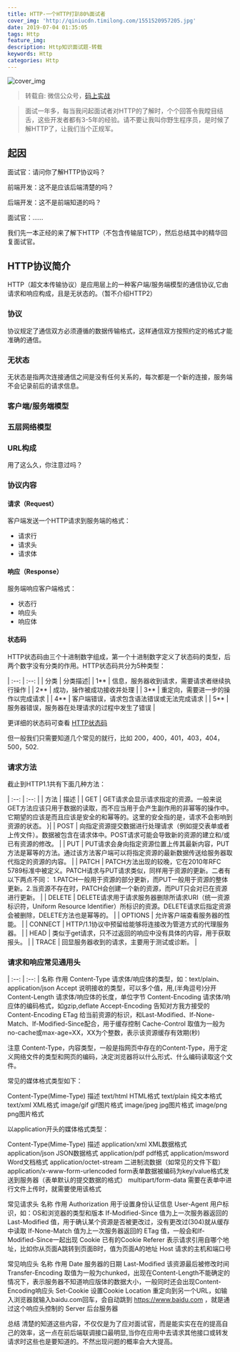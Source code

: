 ```yaml
---
title: HTTP-一个HTTP打趴80%面试者
cover_img: 'http://qiniucdn.timilong.com/1551520957205.jpg'
date: 2019-07-04 01:35:05
tags: Http
feature_img:
description: Http知识面试题-转载
keywords: Http
categories: Http
---
```


![cover_img](http://qiniucdn.timilong.com/1551520957205.jpg)

> 转载自: 微信公众号，[码上实战](https://mp.weixin.qq.com/s/DY4-yV_QXTGUB5_lvAn3LQ)

> 面试一年多，每当我问起面试者对HTTP的了解时，个个回答令我瞠目结舌，这些开发者都有3-5年的经验。请不要让我叫你野生程序员，是时候了解HTTP了，让我们当个正规军。

## 起因
面试官：请问你了解HTTP协议吗？

前端开发：这不是应该后端清楚的吗？

后端开发：这不是前端知道的吗？

面试官：……

我们先一本正经的来了解下HTTP（不包含传输层TCP），然后总结其中的精华回复面试官。


## HTTP协议简介
HTTP（超文本传输协议）是应用层上的一种客户端/服务端模型的通信协议,它由请求和响应构成，且是无状态的。（暂不介绍HTTP2）

### 协议
协议规定了通信双方必须遵循的数据传输格式，这样通信双方按照约定的格式才能准确的通信。

### 无状态
无状态是指两次连接通信之间是没有任何关系的，每次都是一个新的连接，服务端不会记录前后的请求信息。

### 客户端/服务端模型


### 五层网络模型


### URL构成
用了这么久，你注意过吗？


### 协议内容
#### 请求（Request）
客户端发送一个HTTP请求到服务端的格式：

- 请求行
- 请求头
- 请求体





####  响应（Response）
服务端响应客户端格式：

- 状态行
- 响应头
- 响应体


#### 状态码
HTTP状态码由三个十进制数字组成，第一个十进制数字定义了状态码的类型，后两个数字没有分类的作用。HTTP状态码共分为5种类型：

| :--: | :--: |
| 分类  | 分类描述|
| 1**	| 信息，服务器收到请求，需要请求者继续执行操作 |
| 2**	| 成功，操作被成功接收并处理 | 
| 3**	| 重定向，需要进一步的操作以完成请求 |
| 4**	| 客户端错误，请求包含语法错误或无法完成请求 |
| 5**	| 服务器错误，服务器在处理请求的过程中发生了错误 |

更详细的状态码可查看 [HTTP状态码](https://www.cnblogs.com/xflonga/p/9368993.html)

但一般我们只需要知道几个常见的就行，比如 200，400，401，403，404，500，502.


### 请求方法
截止到HTTP1.1共有下面几种方法：

| :--: | :--: |
| 方法	| 描述 |
| GET	| GET请求会显示请求指定的资源。一般来说GET方法应该只用于数据的读取，而不应当用于会产生副作用的非幂等的操作中。它期望的应该是而且应该是安全的和幂等的。这里的安全指的是，请求不会影响到资源的状态。 }|
| POST	| 向指定资源提交数据进行处理请求（例如提交表单或者上传文件）。数据被包含在请求体中。POST请求可能会导致新的资源的建立和/或已有资源的修改。 |
| PUT	| PUT请求会身向指定资源位置上传其最新内容，PUT方法是幂等的方法。通过该方法客户端可以将指定资源的最新数据传送给服务器取代指定的资源的内容。 |
| PATCH	| PATCH方法出现的较晚，它在2010年RFC 5789标准中被定义。PATCH请求与PUT请求类似，同样用于资源的更新。二者有以下两点不同： 1.PATCH一般用于资源的部分更新，而PUT一般用于资源的整体更新。2.当资源不存在时，PATCH会创建一个新的资源，而PUT只会对已在资源进行更新。 | 
| DELETE	| DELETE请求用于请求服务器删除所请求URI（统一资源标识符，Uniform Resource Identifier）所标识的资源。DELETE请求后指定资源会被删除，DELETE方法也是幂等的。 | 
| OPTIONS	| 允许客户端查看服务器的性能。 | 
| CONNECT	| HTTP/1.1协议中预留给能够将连接改为管道方式的代理服务器。 |
| HEAD	| 类似于get请求，只不过返回的响应中没有具体的内容，用于获取报头。 |
| TRACE	| 回显服务器收到的请求，主要用于测试或诊断。 |



### 请求和响应常见通用头
| :--: | :--: |
名称	作用
Content-Type	请求体/响应体的类型，如：text/plain、application/json
Accept	说明接收的类型，可以多个值，用,(半角逗号)分开
Content-Length	请求体/响应体的长度，单位字节
Content-Encoding	请求体/响应体的编码格式，如gzip,deflate
Accept-Encoding	告知对方我方接受的Content-Encoding
ETag	给当前资源的标识，和Last-Modified、If-None-Match、If-Modified-Since配合，用于缓存控制
Cache-Control	取值为一般为no-cache或max-age=XX，XX为个整数，表示该资源缓存有效期(秒)

注意
Content-Type，内容类型，一般是指网页中存在的Content-Type，用于定义网络文件的类型和网页的编码，决定浏览器将以什么形式、什么编码读取这个文件。

常见的媒体格式类型如下：

Content-Type(Mime-Type)	描述
text/html	HTML格式
text/plain	纯文本格式
text/xml	XML格式
image/gif	gif图片格式
image/jpeg	jpg图片格式
image/png	png图片格式


以application开头的媒体格式类型：

Content-Type(Mime-Type)	描述
application/xml	XML数据格式
application/json	JSON数据格式
application/pdf	pdf格式
application/msword	Word文档格式
application/octet-stream	二进制流数据（如常见的文件下载）
application/x-www-form-urlencoded	form表单数据被编码为key/value格式发送到服务器（表单默认的提交数据的格式）
multipart/form-data	需要在表单中进行文件上传时，就需要使用该格式

常见请求头
名称	作用
Authorization	用于设置身份认证信息
User-Agent	用户标识，如：OS和浏览器的类型和版本
If-Modified-Since	值为上一次服务器返回的 Last-Modified 值，用于确认某个资源是否被更改过，没有更改过(304)就从缓存中读取
If-None-Match	值为上一次服务器返回的 ETag 值，一般会和If-Modified-Since一起出现
Cookie	已有的Cookie
Referer	表示请求引用自哪个地址，比如你从页面A跳转到页面B时，值为页面A的地址
Host	请求的主机和端口号

常见响应头
名称	作用
Date	服务器的日期
Last-Modified	该资源最后被修改时间
Transfer-Encoding	取值为一般为chunked，出现在Content-Length不能确定的情况下，表示服务器不知道响应版体的数据大小，一般同时还会出现Content-Encoding响应头
Set-Cookie	设置Cookie
Location	重定向到另一个URL，如输入浏览器就输入baidu.com回车，会自动跳到 https://www.baidu.com ，就是通过这个响应头控制的
Server	后台服务器

总结
清楚的知道这些内容，不仅仅是为了应对面试官，而是能实实在在的提高自己的效率，这一点在前后端联调接口最明显,当你在应用中去请求其他接口或转发请求时这些也是要知道的。不然出现问题的概率会大大提高。



